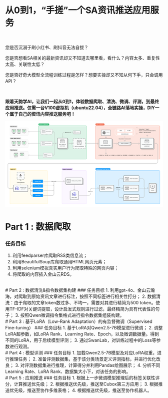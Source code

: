 # 从0到1，“手搓”一个SA资讯推送应用服务

<br>

您是否沉溺于刷小红书、刷抖音无法自拔？

您是否想看SA相关的最新资讯却又不知道去哪里看，看什么？内容太多、重复性太高、关联性太低？

您是否好奇大模型全流程训练过程是怎样？想要实操却又不知从何下手，只会调用API？

<br>

**跟着天韵学AI，让我们一起从0到1，体验数据爬取、清洗、微调、评测，到最终应用推送。仅需一台V100虚拟机（ubuntu22.04），全链路AI落地实操，DIY一个属于自己的资讯内容推送服务吧！**


![从0到1微调LLM](pictures/从0到1微调LLM.png)

# Part 1 : 数据爬取
### 任务目标
1. 利用feedparser库爬取RSS类信息流；
2. 利用BeautifulSoup库爬取通用HTML网页元素；
3. 利用selenium模拟真实用户行为爬取特殊的网页内容；
4. 将爬取的内容插入金山云RDS。
<br>
# Part 2 : 数据清洗&指令数据集构建
### 任务目标
1. 利用gpt-4o、金山云瀚海，对爬取到原始资讯文章进行标注，按照不同标签进行相关性打分；
2. 数据清洗：由于爬取的文章token数过多、不均一，需要对其进行精简为500 token。使用TF-IDF对关键词提取，设计启发式规则进行过滤，最终精简为具有代表性的句子；
3. 按照Qwen微调指令集格式进行指令数据集组装构建。
<br>
# Part 3 : 基于LoRA（Low-Rank Adaptation）的有监督微调（Supervised Fine-tuning）
### 任务目标
1. 基于LoRA对Qwen2.5-7B模型进行微调；
2. 调整LoRA超参数，如LoRA Rank、Learning Rate、Epoch，以及微调数据量。得到不同的LoRA，用于后续模型评测；
3. 通过SwanLab，对训练过程中的Loss等参数进行观测。
<br>
# Part 4 : 模型评测
### 任务目标
1. 加载Qwen2.5-7B模型及对应LoRA权重，进行推理任务；
2. 准备评测数据集，基于该分类场景定义评测指标，并进行优化改良；
3. 对评测数据集进行推理，计算得分并利用Pandas绘图展示；
4. 分析不同Learning Rate、LoRA Rank、数据集大小下，对该任务的影响。
<br>
# Part 5 : 应用推送
### 任务目标
1. 根据上一步微调模型推理后的标签关联性评分，计算推送优先级；
2. 根据推送优先级，推送至Cubox第三方应用；
3. 根据推送优先级，推送至协作多维表格；
4. 根据推送优先级，推送至协作机器人。


